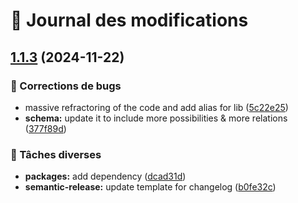 # 📝 Journal des modifications

## [1.1.3](https://github.com/jos34000/crypto-tracking/compare/v1.1.2...v1.1.3) (2024-11-22)

### 🐛 Corrections de bugs

* massive refractoring of the code and add alias for lib ([5c22e25](https://github.com/jos34000/crypto-tracking/commit/5c22e25d0bfbc17296ae244cb5b28df742770cdd))
* **schema:** update it to include more possibilities & more relations ([377f89d](https://github.com/jos34000/crypto-tracking/commit/377f89d7b079133a202ff1e1e24603e5a29b35c4))

### 🔧 Tâches diverses

* **packages:** add dependency ([dcad31d](https://github.com/jos34000/crypto-tracking/commit/dcad31d9fe9fa575e26f36f2b866c543ce3d0fef))
* **semantic-release:** update template for changelog ([b0fe32c](https://github.com/jos34000/crypto-tracking/commit/b0fe32cd396d5984b778d23c52778a5cb79045ab))

